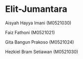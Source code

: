 # Elit-Jumantara

Aisyah Hayya Imani (M0521030)

Faiz Fathoni (M0521021)

Gita Bangun Prakoso (M0521024)

Hezkiel Bram Setiawan (M0521030)
